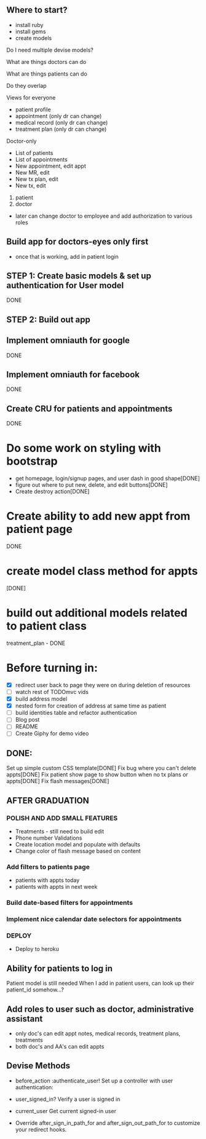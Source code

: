 ## Where to start?

- install ruby
- install gems
- create models

Do I need multiple devise models?

What are things doctors can do

What are things patients can do

Do they overlap

Views for everyone
- patient profile
- appointment (only dr can change)
- medical record (only dr can change)
- treatment plan (only dr can change)

Doctor-only
- List of patients
- List of appointments
- New appointment, edit appt
- New MR, edit
- New tx plan, edit
- New tx, edit

1) patient
2) doctor
- later can change doctor to employee and add authorization to various roles

## Build app for doctors-eyes only first
- once that is working, add in patient login

## STEP 1: Create basic models & set up authentication for User model
DONE

## STEP 2: Build out app

## Implement omniauth for google
DONE

## Implement omniauth for facebook
DONE

## Create CRU for patients and appointments
DONE

# Do some work on styling with bootstrap
- get homepage, login/signup pages, and user dash in good shape[DONE]
- figure out where to put new, delete, and edit buttons[DONE]
- Create destroy action[DONE]

# Create ability to add new appt from patient page
DONE

# create model class method for appts
[DONE]

# build out additional models related to patient class
treatment_plan - DONE

# Before turning in:
- [X] redirect user back to page they were on during deletion of resources
- [ ] watch rest of TODOmvc vids
- [X] build address model
- [X] nested form for creation of address at same time as patient
- [ ] build identities table and refactor authentication
- [ ] Blog post
- [ ] README
- [ ] Create Giphy for demo video

## DONE:
Set up simple custom CSS template[DONE]
Fix bug where you can't delete appts[DONE]
Fix patient show page to show button when no tx plans or appts[DONE]
Fix flash messages[DONE]

## AFTER GRADUATION
### POLISH AND ADD SMALL FEATURES
- Treatments - still need to build edit
- Phone number Validations
- Create location model and populate with defaults
- Change color of flash message based on content

### Add filters to patients page
- patients with appts today
- patients with appts in next week

### Build date-based filters for appointments

### Implement nice calendar date selectors for appointments

### DEPLOY
- Deploy to heroku

## Ability for patients to log in
Patient model is still needed
When I add in patient users, can look up their patient_id somehow...?

## Add roles to user such as doctor, administrative assistant
- only doc's can edit appt notes, medical records, treatment plans, treatments
- both doc's and AA's can edit appts

## Devise Methods

* before_action :authenticate_user!           Set up a controller with user authentication:
* user_signed_in?                             Verify a user is signed in
* current_user                                Get current signed-in user

* Override after_sign_in_path_for and after_sign_out_path_for to customize your redirect hooks.
